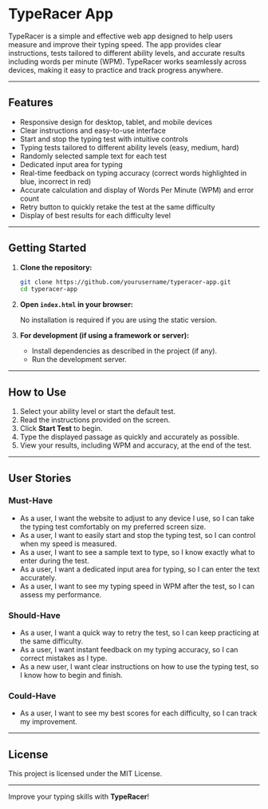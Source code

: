 # TypeRacer App

TypeRacer is a simple and effective web app designed to help users measure and improve their typing speed. The app provides clear instructions, tests tailored to different ability levels, and accurate results including words per minute (WPM). TypeRacer works seamlessly across devices, making it easy to practice and track progress anywhere.

---

## Features

- Responsive design for desktop, tablet, and mobile devices
- Clear instructions and easy-to-use interface
- Start and stop the typing test with intuitive controls
- Typing tests tailored to different ability levels (easy, medium, hard)
- Randomly selected sample text for each test
- Dedicated input area for typing
- Real-time feedback on typing accuracy (correct words highlighted in blue, incorrect in red)
- Accurate calculation and display of Words Per Minute (WPM) and error count
- Retry button to quickly retake the test at the same difficulty
- Display of best results for each difficulty level

---

## Getting Started

1. **Clone the repository:**

   ```bash
   git clone https://github.com/yourusername/typeracer-app.git
   cd typeracer-app
   ```

2. **Open `index.html` in your browser:**

    No installation is required if you are using the static version.

3. **For development (if using a framework or server):**

    - Install dependencies as described in the project (if any).
    - Run the development server.

---

## How to Use

1. Select your ability level or start the default test.
2. Read the instructions provided on the screen.
3. Click **Start Test** to begin.
4. Type the displayed passage as quickly and accurately as possible.
5. View your results, including WPM and accuracy, at the end of the test.

---

## User Stories

### Must-Have

- As a user, I want the website to adjust to any device I use, so I can take the typing test comfortably on my preferred screen size.
- As a user, I want to easily start and stop the typing test, so I can control when my speed is measured.
- As a user, I want to see a sample text to type, so I know exactly what to enter during the test.
- As a user, I want a dedicated input area for typing, so I can enter the text accurately.
- As a user, I want to see my typing speed in WPM after the test, so I can assess my performance.

### Should-Have

- As a user, I want a quick way to retry the test, so I can keep practicing at the same difficulty.
- As a user, I want instant feedback on my typing accuracy, so I can correct mistakes as I type.
- As a new user, I want clear instructions on how to use the typing test, so I know how to begin and finish.

### Could-Have

- As a user, I want to see my best scores for each difficulty, so I can track my improvement.

---

## License

This project is licensed under the MIT License.

---

Improve your typing skills with **TypeRacer**!
